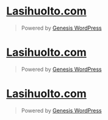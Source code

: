 [Lasihuolto.com][lasihuolto.com]
================================

> Powered by [Genesis WordPress][genesis-wordpress]

[Lasihuolto.com][lasihuolto.com]
================================

> Powered by [Genesis WordPress][genesis-wordpress]

[Lasihuolto.com][lasihuolto.com]
================================

> Powered by [Genesis WordPress][genesis-wordpress]


[lasihuolto.com]: http://www.lasihuolto.com/
[genesis-wordpress]: https://github.com/genesis/wordpress/

[lasihuolto.com]: http://www.lasihuolto.com/
[genesis-wordpress]: https://github.com/genesis/wordpress/

[lasihuolto.com]: http://www.lasihuolto.com/
[genesis-wordpress]: https://github.com/genesis/wordpress/

